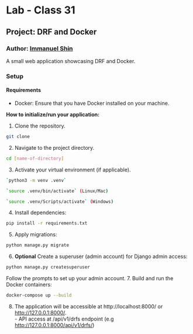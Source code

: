 # Lab - Class 31

## Project: DRF and Docker

### Author: [Immanuel Shin](https://github.com/ImmanuelShin)

A small web application showcasing DRF and Docker.

### Setup

#### Requirements

- Docker: Ensure that you have Docker installed on your machine.

**How to initialize/run your application:**

  1. Clone the repository.
   ```bash
   git clone
   ```
  2. Navigate to the project directory.
   ```bash
   cd [name-of-directory]
   ```
  3. Activate your virtual environment (if applicable).
   ```bash
   `python3 -m venv .venv`

   `source .venv/bin/activate` (Linux/Mac)

   `source .venv/Scripts/activate` (Windows)
   ```
  4. Install dependencies:
   ```bash
   pip install -r requirements.txt
   ```
  5. Apply migrations:
  ```bash
  python manage.py migrate
  ```
  6. **Optional** Create a superuser (admin account) for Django admin access:
  ```bash
  python manage.py createsuperuser
  ```
  Follow the prompts to set up your admin account.
  7. Build and run the Docker containers:
  ```bash
  docker-compose up --build
  ```
  8. The application will be accessible at http://localhost:8000/ or http://127.0.0.1:8000/.  
    - API access at /api/v1/drfs endpoint (e.g http://127.0.0.1:8000/api/v1/drfs/)